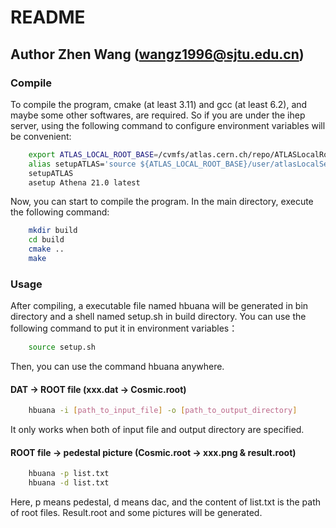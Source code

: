 # README
## Author Zhen Wang (wangz1996@sjtu.edu.cn)

### Compile
To compile the program, cmake (at least 3.11) and gcc (at least 6.2), and maybe some other softwares, are required. So if you are under the ihep server, using the following command to configure environment variables will be convenient:
```bash
    export ATLAS_LOCAL_ROOT_BASE=/cvmfs/atlas.cern.ch/repo/ATLASLocalRootBase
    alias setupATLAS='source ${ATLAS_LOCAL_ROOT_BASE}/user/atlasLocalSetup.sh'
    setupATLAS
    asetup Athena 21.0 latest
```
Now, you can start to compile the program. In the main directory, execute the following command:
```bash
    mkdir build
    cd build 
    cmake ..
    make 
```
### Usage
After compiling, a executable file named hbuana will be generated in bin directory and a shell named setup.sh in build directory. You 
can use the following command to put it in environment variables：
```bash
    source setup.sh
```
Then, you can use the command hbuana anywhere.
#### DAT -> ROOT file (xxx.dat -> Cosmic.root)
```bash
    hbuana -i [path_to_input_file] -o [path_to_output_directory]
```
It only works when both of input file and output directory are specified.
#### ROOT file -> pedestal picture (Cosmic.root -> xxx.png & result.root)
```bash
    hbuana -p list.txt
    hbuana -d list.txt
```
Here, p means pedestal, d means dac, and the content of list.txt is the path of root files. Result.root and some pictures will be generated.
